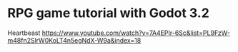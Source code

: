 # RPG game tutorial with Godot 3.2

Heartbeast https://www.youtube.com/watch?v=7A4EPIr-6Sc&list=PL9FzW-m48fn2SlrW0KoLT4n5egNdX-W9a&index=18